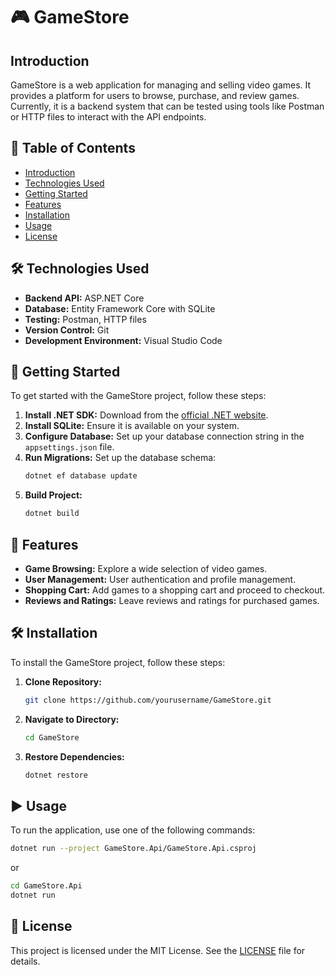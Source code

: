 # 🎮 GameStore

## Introduction

GameStore is a web application for managing and selling video games. It provides a platform for users to browse, purchase, and review games. Currently, it is a backend system that can be tested using tools like Postman or HTTP files to interact with the API endpoints.

## 📑 Table of Contents

- [Introduction](#introduction)
- [Technologies Used](#technologies-used)
- [Getting Started](#getting-started)
- [Features](#features)
- [Installation](#installation)
- [Usage](#usage)
- [License](#license)

## 🛠️ Technologies Used

- **Backend API:** ASP.NET Core
- **Database:** Entity Framework Core with SQLite
- **Testing:** Postman, HTTP files
- **Version Control:** Git
- **Development Environment:** Visual Studio Code

## 🚀 Getting Started

To get started with the GameStore project, follow these steps:

1. **Install .NET SDK:** Download from the [official .NET website](https://dotnet.microsoft.com/download).
2. **Install SQLite:** Ensure it is available on your system.
3. **Configure Database:** Set up your database connection string in the `appsettings.json` file.
4. **Run Migrations:** Set up the database schema:
    ```bash
    dotnet ef database update
    ```
5. **Build Project:** 
    ```bash
    dotnet build
    ```

## 🌟 Features

- **Game Browsing:** Explore a wide selection of video games.
- **User Management:** User authentication and profile management.
- **Shopping Cart:** Add games to a shopping cart and proceed to checkout.
- **Reviews and Ratings:** Leave reviews and ratings for purchased games.

## 🛠️ Installation

To install the GameStore project, follow these steps:

1. **Clone Repository:**
    ```bash
    git clone https://github.com/yourusername/GameStore.git
    ```
2. **Navigate to Directory:**
    ```bash
    cd GameStore
    ```
3. **Restore Dependencies:**
    ```bash
    dotnet restore
    ```

## ▶️ Usage

To run the application, use one of the following commands:

```bash
dotnet run --project GameStore.Api/GameStore.Api.csproj
```
or 
```bash
cd GameStore.Api
dotnet run 
```

## 📄 License

This project is licensed under the MIT License. See the [LICENSE](LICENSE) file for details.
